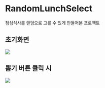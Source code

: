 # RandomLunchSelect

점심식사를 랜덤으로 고를 수 있게 만들어본 프로젝트


## 초기화면
<img src="https://user-images.githubusercontent.com/61876422/171768563-efc97f97-e64c-459c-83de-76ae7e3741e8.png" />

## 뽑기 버튼 클릭 시 
<img src="https://user-images.githubusercontent.com/61876422/171768732-e92ef415-6712-4678-9e2d-41d797abb25a.png" />

